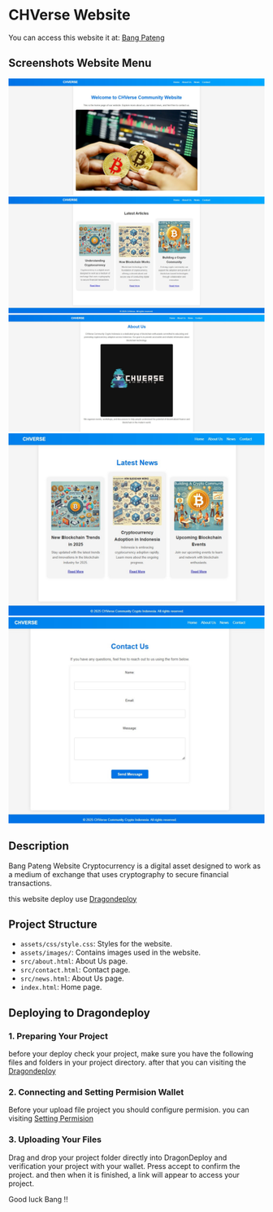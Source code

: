 # CHVerse Website

You can access this website it at: [Bang Pateng](https://fcte3xahrkr2cemsk753euffdxwh4bkd6dzmuy6c7b44ciqiapwa.arweave.net/KKZN3AeKo6ERklf7slClHex-BUPw8spjwvh5wSIIA-w/)

## Screenshots Website Menu

![Homepage Screenshot](assets/ss/ss1.jpg)
![Latest Article Screenshot](assets/ss/ss2.jpg)
![About](assets/ss/ss3.jpg)
![Latest New](assets/ss/ss4.jpg)
![Contact](assets/ss/ss5.jpg)

## Description

Bang Pateng Website Cryptocurrency is a digital asset designed to work as a medium of exchange that uses cryptography to secure financial transactions. 


this website deploy use [Dragondeploy](https://dragondeploy.xyz/)

## Project Structure

- `assets/css/style.css`: Styles for the website.
- `assets/images/`: Contains images used in the website.
- `src/about.html`: About Us page.
- `src/contact.html`: Contact page.
- `src/news.html`: About Us page.
- `index.html`: Home page.

## Deploying to Dragondeploy

### 1. Preparing Your Project

before your deploy check your project, make sure you have the following files and folders in your project directory. after that
you can visiting the [Dragondeploy](https://dragondeploy.xyz/)

### 2. Connecting and Setting Permision Wallet

Before your upload file project you should configure permision.
you can visiting [Setting Permision](https://dragondeploy.xyz/pro-tips)

### 3. Uploading Your Files

Drag and drop your project folder directly into DragonDeploy and verification your project with your wallet. Press accept to confirm the project. and then when it is finished, a link will appear to access your project.

Good luck Bang !!